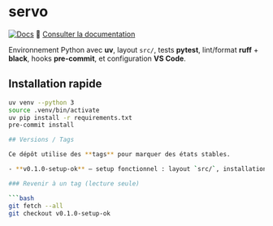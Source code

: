 # servo
[![Docs](https://github.com/boscherj/servo/actions/workflows/docs.yml/badge.svg)](https://github.com/boscherj/servo/actions/workflows/docs.yml)
📘 [Consulter la documentation](https://boscherj.github.io/servo/)

Environnement Python avec **uv**, layout `src/`, tests **pytest**, lint/format **ruff** + **black**, hooks **pre-commit**, et configuration **VS Code**.

## Installation rapide

```bash
uv venv --python 3
source .venv/bin/activate
uv pip install -r requirements.txt
pre-commit install

## Versions / Tags

Ce dépôt utilise des **tags** pour marquer des états stables.

- **v0.1.0-setup-ok** — setup fonctionnel : layout `src/`, installation editable, dépendances (pandas, pdfplumber), doc MkDocs, workflow Pages.

### Revenir à un tag (lecture seule)

```bash
git fetch --all
git checkout v0.1.0-setup-ok
